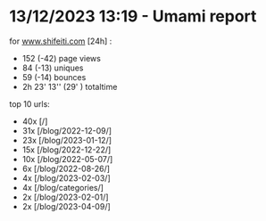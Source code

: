 # 13/12/2023 13:19 - Umami report
for www.shifeiti.com [24h] :

 - 152 (-42) page views
 - 84 (-13) uniques
 - 59 (-14) bounces
 - 2h 23' 13'' (29' ) totaltime


top 10 urls:
 - 40x [/]
 - 31x [/blog/2022-12-09/]
 - 23x [/blog/2023-01-12/]
 - 15x [/blog/2022-12-22/]
 - 10x [/blog/2022-05-07/]
 - 6x [/blog/2022-08-26/]
 - 4x [/blog/2023-02-03/]
 - 4x [/blog/categories/]
 - 2x [/blog/2023-02-01/]
 - 2x [/blog/2023-04-09/]


